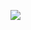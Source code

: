   <p>
    <img src="https://github.com/shitalchauhan769/cloke_flutter/assets/155465990/7399e2e3-9fe6-4e06-a882-b056820ffe16 height=1000,width=250"

  </p>
